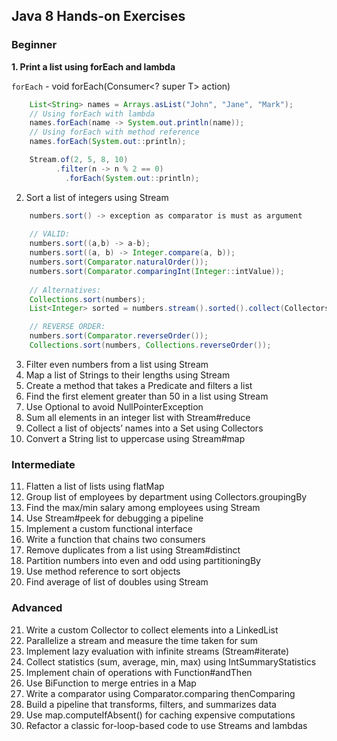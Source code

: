## Java 8 Hands-on Exercises

### Beginner

**1.	Print a list using forEach and lambda**

`forEach` - void forEach(Consumer<? super T> action)
```java
    List<String> names = Arrays.asList("John", "Jane", "Mark");
    // Using forEach with lambda
    names.forEach(name -> System.out.println(name));
    // Using forEach with method reference
    names.forEach(System.out::println);
```
```java
    Stream.of(2, 5, 8, 10)
          .filter(n -> n % 2 == 0)
            .forEach(System.out::println);

```

2.	Sort a list of integers using Stream
```java
    numbers.sort() -> exception as comparator is must as argument
    
    // VALID:
    numbers.sort((a,b) -> a-b); 
    numbers.sort((a, b) -> Integer.compare(a, b));
    numbers.sort(Comparator.naturalOrder());
    numbers.sort(Comparator.comparingInt(Integer::intValue));
    
    // Alternatives:
    Collections.sort(numbers);
    List<Integer> sorted = numbers.stream().sorted().collect(Collectors.toList());

    // REVERSE ORDER:
    numbers.sort(Comparator.reverseOrder());
    Collections.sort(numbers, Collections.reverseOrder());
```
3.	Filter even numbers from a list using Stream
4.	Map a list of Strings to their lengths using Stream
5.	Create a method that takes a Predicate and filters a list
6.	Find the first element greater than 50 in a list using Stream
7.	Use Optional to avoid NullPointerException
8.	Sum all elements in an integer list with Stream#reduce
9.	Collect a list of objects’ names into a Set using Collectors
10.	Convert a String list to uppercase using Stream#map

### Intermediate
11.	Flatten a list of lists using flatMap
12.	Group list of employees by department using Collectors.groupingBy
13.	Find the max/min salary among employees using Stream
14.	Use Stream#peek for debugging a pipeline
15.	Implement a custom functional interface
16.	Write a function that chains two consumers
17.	Remove duplicates from a list using Stream#distinct
18.	Partition numbers into even and odd using partitioningBy
19.	Use method reference to sort objects
20.	Find average of list of doubles using Stream

### Advanced
21.	Write a custom Collector to collect elements into a LinkedList
22.	Parallelize a stream and measure the time taken for sum
23.	Implement lazy evaluation with infinite streams (Stream#iterate)
24.	Collect statistics (sum, average, min, max) using IntSummaryStatistics
25.	Implement chain of operations with Function#andThen
26.	Use BiFunction to merge entries in a Map
27.	Write a comparator using Comparator.comparing thenComparing
28.	Build a pipeline that transforms, filters, and summarizes data
29.	Use map.computeIfAbsent() for caching expensive computations
30.	Refactor a classic for-loop-based code to use Streams and lambdas
